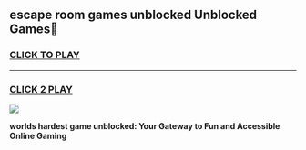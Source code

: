 
## escape room games unblocked Unblocked Games👋
<h3>
<a href="https://premium.freeplayer.one?title=escape_room_games_unblocked&ref=16F">CLICK TO PLAY</a></h3>
<hr>

<h3>
<a href="https://premium.freeplayer.one?title=escape_room_games_unblocked&ref=16F">CLICK 2 PLAY</a>
  
</h3>

<a href="https://premium.freeplayer.one?title=escape_room_games_unblocked&ref=16F/"><img src="https://clearcache.store/games.png"></a>


**worlds hardest game unblocked: Your Gateway to Fun and Accessible Online Gaming**

